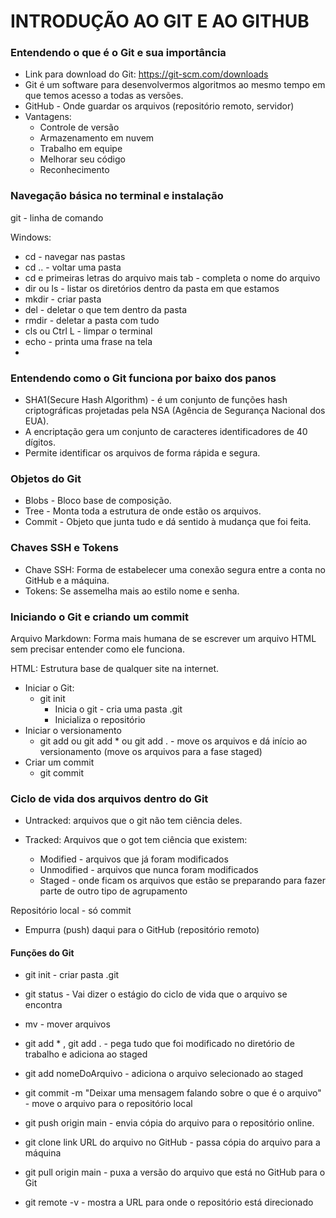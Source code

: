 # INTRODUÇÃO AO GIT E AO GITHUB

### Entendendo o que é o Git e sua importância

- Link para download do Git: https://git-scm.com/downloads
- Git é um software para desenvolvermos algoritmos ao mesmo tempo em que temos acesso a todas as versões.
- GitHub - Onde guardar os arquivos (repositório remoto, servidor)
- Vantagens:
  - Controle de versão
  - Armazenamento em nuvem
  - Trabalho em equipe
  - Melhorar seu código
  - Reconhecimento

### Navegação básica no terminal e instalação

git - linha de comando

Windows:

- cd - navegar nas pastas
- cd .. - voltar uma pasta
- cd e primeiras letras do arquivo mais tab - completa o nome do arquivo
- dir ou ls - listar os diretórios dentro da pasta em que estamos
- mkdir - criar pasta
- del - deletar o que tem dentro da pasta
- rmdir - deletar a pasta com tudo
- cls ou Ctrl L - limpar o terminal
- echo - printa uma frase na tela
- 

### Entendendo como o Git funciona por baixo dos panos

- SHA1(Secure Hash Algorithm) - é um conjunto de funções hash criptográficas projetadas pela NSA (Agência de Segurança Nacional dos EUA).
- A encriptação gera um conjunto de caracteres identificadores de 40 dígitos. 
- Permite identificar os arquivos de forma rápida e segura.

### Objetos do Git

- Blobs - Bloco base de composição.
- Tree - Monta toda a estrutura de onde estão os arquivos.
- Commit - Objeto que junta tudo e dá sentido à mudança que foi feita.

### Chaves SSH e Tokens

- Chave SSH: Forma de estabelecer uma conexão segura entre a conta no GitHub e a máquina.
- Tokens: Se assemelha mais ao estilo nome e senha.

### Iniciando o Git e criando um commit

Arquivo Markdown: Forma mais humana de se escrever um arquivo HTML sem precisar entender como ele funciona.

HTML: Estrutura base de qualquer site na internet.

- Iniciar o Git:
  - git init
    - Inicia o git - cria uma pasta .git
    - Inicializa o repositório
- Iniciar o versionamento
  - git add ou git add * ou git add . - move os arquivos e dá início ao versionamento (move os arquivos para a fase staged)
- Criar um commit
  - git commit 

### Ciclo de vida dos arquivos dentro do Git

- Untracked: arquivos que o git não tem ciência deles.

- Tracked: Arquivos que o got tem ciência que existem:
  - Modified - arquivos que já foram modificados
  - Unmodified - arquivos que nunca foram modificados
  - Staged - onde ficam os arquivos que estão se preparando para fazer parte de outro tipo de agrupamento

Repositório local - só commit

- Empurra (push) daqui para o GitHub (repositório remoto)

#### Funções do Git

- git init - criar pasta .git

- git status - Vai dizer o estágio do ciclo de vida que o arquivo se encontra

- mv - mover arquivos

- git add * , git add . - pega tudo que foi modificado no diretório de trabalho e adiciona ao staged

- git add nomeDoArquivo - adiciona o arquivo selecionado ao staged

- git commit -m "Deixar uma mensagem falando sobre o que é o arquivo" - move o arquivo para o repositório local

- git push origin main - envia cópia do arquivo para o repositório online.

- git clone link URL do arquivo no GitHub - passa cópia do arquivo para a máquina

- git pull origin main - puxa a versão do arquivo que está no GitHub para o Git

- git remote -v - mostra a URL para onde o repositório está direcionado

  





